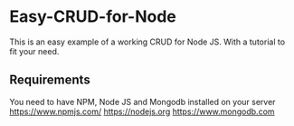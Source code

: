 # Easy-CRUD-for-Node
This is an easy example of a working CRUD for Node JS. With a tutorial to fit your need.

## Requirements
You need to have NPM, Node JS and Mongodb installed on your server
https://www.npmjs.com/
https://nodejs.org
https://www.mongodb.com
